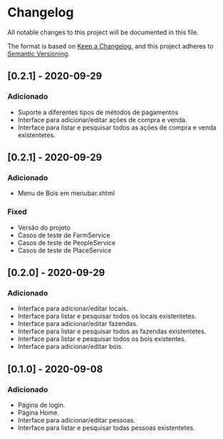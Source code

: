 # Changelog
All notable changes to this project will be documented in this file.

The format is based on [Keep a Changelog](https://keepachangelog.com/en/1.0.0/),
and this project adheres to [Semantic Versioning](https://semver.org/spec/v2.0.0.html).


## [0.2.1] - 2020-09-29
### Adicionado
- Suporte a diferentes tipos de métodos de pagamentos
- Interface para adicionar/editar ações de compra e venda.
- Interface para listar e pesquisar todos as ações de compra e venda existentetes.

## [0.2.1] - 2020-09-29
### Adicionado
- Menu de Bois em menubar.xhtml

### Fixed
- Versão do projeto
- Casos de teste de FarmService
- Casos de teste de PeopleService
- Casos de teste de PlaceService

## [0.2.0] - 2020-09-29
### Adicionado
- Interface para adicionar/editar locais.
- Interface para listar e pesquisar todos os locais existentetes.
- Interface para adicionar/editar fazendas.
- Interface para listar e pesquisar todos as fazendas existentetes.
- Interface para listar e pesquisar todos os bois existentes.
- Interface para adicionar/editar bois.


## [0.1.0] - 2020-09-08
### Adicionado
- Página de login.
- Página Home.
- Interface para adicionar/editar pessoas.
- Interface para listar e pesquisar todas pessoas existentetes.